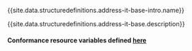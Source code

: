 {{site.data.structuredefinitions.address-it-base-intro.name}}

{{site.data.structuredefinitions.address-it-base.description}}

#### Conformance resource variables defined [here](http://wiki.hl7.org/index.php?title=IG_Publisher_Documentation#Jekyll)
